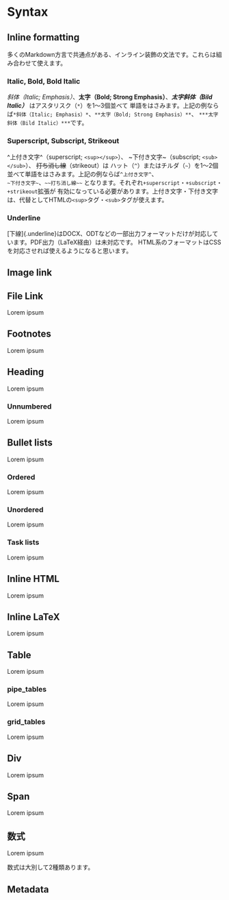 # Syntax
## Inline formatting

多くのMarkdown方言で共通点がある、インライン装飾の文法です。これらは組み合わせて使えます。

### Italic, Bold, Bold Italic

*斜体（Italic; Emphasis）*、**太字（Bold; Strong Emphasis）**、***太字斜体（Bild Italic）*** はアスタリスク（`*`）を1〜3個並べて
単語をはさみます。上記の例ならば`*斜体（Italic; Emphasis）*`、`**太字（Bold; Strong Emphasis）**`、
`***太字斜体（Bild Italic）***`です。

### Superscript, Subscript, Strikeout

^上付き文字^（superscript; `<sup></sup>`）、 ~下付き文字~（subscript; `<sub></sub>`）、 ~~打ち消し線~~（strikeout）は
ハット（`^`）またはチルダ（`~`）を1〜2個並べて単語をはさみます。上記の例ならば`^上付き文字^`、\
`~下付き文字~`、`~~打ち消し線~~` となります。それぞれ`+superscript`・`+subscript`・`+strikeout`拡張が
有効になっている必要があります。上付き文字・下付き文字は、代替としてHTMLの`<sup>`タグ・`<sub>`タグが使えます。

### Underline

[下線]{.underline}はDOCX、ODTなどの一部出力フォーマットだけが対応しています。PDF出力（LaTeX経由）は未対応です。
HTML系のフォーマットはCSSを対応させれば使えるようになると思います。

## Image link

## File Link

Lorem ipsum

## Footnotes

Lorem ipsum

## Heading

Lorem ipsum

### Unnumbered

Lorem ipsum

## Bullet lists

Lorem ipsum

### Ordered

Lorem ipsum

### Unordered

Lorem ipsum

### Task lists

Lorem ipsum

## Inline HTML

Lorem ipsum

## Inline LaTeX

Lorem ipsum

## Table

Lorem ipsum

### pipe_tables

Lorem ipsum

### grid_tables

Lorem ipsum

## Div

Lorem ipsum

## Span

Lorem ipsum

## 数式

Lorem ipsum

数式は大別して2種類あります。

## Metadata
